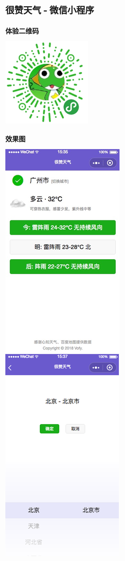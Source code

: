 # 很赞天气 - 微信小程序
## 体验二维码 
![FlowChart](https://github.com/TonyStark10006/NiceWeather_WeChatMiniProgram/raw/master/WechatMiniProgramCode.jpg)
## 效果图
![FlowChart](https://github.com/TonyStark10006/NiceWeather_WeChatMiniProgram/raw/master/Index.png)
![FlowChart](https://github.com/TonyStark10006/NiceWeather_WeChatMiniProgram/raw/master/RegionsPicker.png)